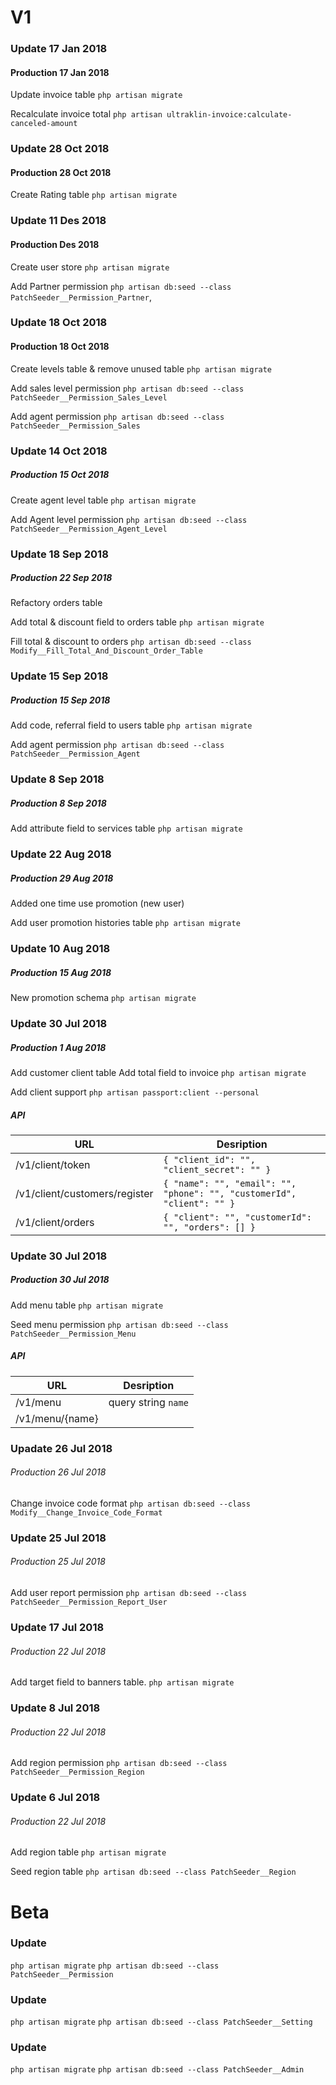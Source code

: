 # V1

### Update 17 Jan 2018

#### Production 17 Jan 2018
Update invoice table
`php artisan migrate`

Recalculate invoice total
`php artisan ultraklin-invoice:calculate-canceled-amount`

### Update 28 Oct 2018

#### Production 28 Oct 2018

Create Rating table
`php artisan migrate`
### Update 11 Des 2018
#### Production Des 2018
Create user store
`php artisan migrate`

Add Partner permission
`php artisan db:seed --class PatchSeeder__Permission_Partner`,

### Update 18 Oct 2018

#### Production 18 Oct 2018

Create levels table & remove unused table
`php artisan migrate`

Add sales level permission
`php artisan db:seed --class PatchSeeder__Permission_Sales_Level`

Add agent permission
`php artisan db:seed --class PatchSeeder__Permission_Sales`

### Update 14 Oct 2018

##### Production 15 Oct 2018

Create agent level table
`php artisan migrate`

Add Agent level permission
`php artisan db:seed --class PatchSeeder__Permission_Agent_Level`

### Update 18 Sep 2018

##### Production 22 Sep 2018

Refactory orders table

Add total & discount field to orders table
`php artisan migrate`

Fill total & discount to orders
`php artisan db:seed --class Modify__Fill_Total_And_Discount_Order_Table`

### Update 15 Sep 2018

##### Production 15 Sep 2018

Add code, referral field to users table
`php artisan migrate`

Add agent permission
`php artisan db:seed --class PatchSeeder__Permission_Agent`

### Update 8 Sep 2018

##### Production 8 Sep 2018

Add attribute field to services table
`php artisan migrate`

### Update 22 Aug 2018

##### Production 29 Aug 2018

Added one time use promotion (new user)

Add user promotion histories table
`php artisan migrate`

### Update 10 Aug 2018

##### Production 15 Aug 2018

New promotion schema
`php artisan migrate`

### Update 30 Jul 2018

##### Production 1 Aug 2018

Add customer client table
Add total field to invoice
`php artisan migrate`

Add client support
`php artisan passport:client --personal`

##### API

| URL                           | Desription                                                             |
| ----------------------------- | ---------------------------------------------------------------------- |
| /v1/client/token              | `{ "client_id": "", "client_secret": "" }`                             |
| /v1/client/customers/register | `{ "name": "", "email": "", "phone": "", "customerId", "client": "" }` |
| /v1/client/orders             | `{ "client": "", "customerId": "", "orders": [] }`                     |

### Update 30 Jul 2018

##### Production 30 Jul 2018

Add menu table
`php artisan migrate`

Seed menu permission
`php artisan db:seed --class PatchSeeder__Permission_Menu`

##### API

| URL             | Desription          |
| --------------- | ------------------- |
| /v1/menu        | query string `name` |
| /v1/menu/{name} |                     |

### Upadate 26 Jul 2018

###### Production 26 Jul 2018

Change invoice code format
`php artisan db:seed --class Modify__Change_Invoice_Code_Format`

### Update 25 Jul 2018

###### Production 25 Jul 2018

Add user report permission
`php artisan db:seed --class PatchSeeder__Permission_Report_User`

### Update 17 Jul 2018

###### Production 22 Jul 2018

Add target field to banners table.
`php artisan migrate`

### Update 8 Jul 2018

###### Production 22 Jul 2018

Add region permission
`php artisan db:seed --class PatchSeeder__Permission_Region`

### Update 6 Jul 2018

###### Production 22 Jul 2018

Add region table
`php artisan migrate`

Seed region table
`php artisan db:seed --class PatchSeeder__Region`

# Beta

### Update

`php artisan migrate`
`php artisan db:seed --class PatchSeeder__Permission`

### Update

`php artisan migrate`
`php artisan db:seed --class PatchSeeder__Setting`

### Update

`php artisan migrate`
`php artisan db:seed --class PatchSeeder__Admin`
